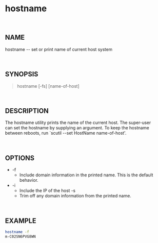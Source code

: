 # hostname

<br>

## NAME

hostname -- set or print name of current host system

<br>

## SYNOPSIS

> hostname [-fs] [name-of-host]

<br>

## DESCRIPTION

The hostname utility prints the name of the current host.  The super-user can set the hostname by supplying an argument.  To keep the hostname between reboots, run `scutil --set HostName name-of-host'.

<br>

## OPTIONS

* -f
  * Include domain information in the printed name.  This is the default behavior.
* -i
  * Include the IP of the host
-s
  * Trim off any domain information from the printed name.

<br>

## EXAMPLE

```bash
hostname -f
m-C02SN6PVG8WN
```
